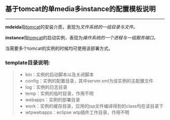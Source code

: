 ## 基于tomcat的单media多instance的配置模板说明
***
**mdeida**指[tomcat](http://tomcat.apache.org/)的安装介质，表现为*文件系统的一组目录与文件。*

**instance**指[tomcat](http://tomcat.apache.org/)的启动实例，表现为*操作系统的一个进程与一组服务端口。*

当需要多个tomcat的实例的时候均可使用该部署方式。

### template目录说明:

> + bin：实例的启动脚本以及关闭脚本
> + config：实例的配置目录，其中server.xml为该实例的主配置文件
> + log：实例的日志目录
> + temp：实例的临时目录，作用不明
> + webapps：实例的部署目录
> + work：实例的缓存目录，应用的jsp文件编译得到的class均在该目录下
> + wtpwebapps：eclipse wtp插件工作目录，作用不明
